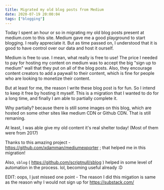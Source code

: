```yaml
---
title: Migrated my old blog posts from Medium
date: 2020-07-19 20:00:04
tags: ["blogging"]
---
```

Today I spent an hour or so in migrating my old blog posts present at medium.com to this site. Medium gave me a good playground to start blogging. I really appreciate it. But as time passed on, I understood that it is good to have control over our data and host it ourself.

Medium is free to use. I mean, what really is free to use! The price I needed to pay for hosting my content on medium was to accept the big "sign up to medium" wall that they put on all of the blog posts. Also, they encourage content creators to add a paywall to their content, which is fine for people who are looking to monetize their content.

But at least for me, the reason I write these blog post is for fun. So I intend to keep it free by hosting it myself. This is a migration that I wanted to do for a long time, and finally I am able to partially complete it.

Why partially? because there is still some images on this blog, which are hosted on some other sites like medium CDN or Github CDN. That is still remaning.

At least, I was able give my old content it's real shelter today! (Most of them were from 2017)

Thanks to this amazing project - https://github.com/xdamman/mediumexporter ; that helped me in this migration!

Also, `sblog` ( https://github.com/scriptnull/sblog ) helped in some level of automation in the process. lol, becoming useful already :D

EDIT: oops, I just missed one point - The reason I did this migation is same as the reason why I would not sign up for https://substack.com/

